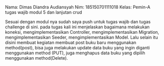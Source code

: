 Nama: Dimas Diandra Audiansyah
Nim: 185150701111018
Kelas: Pemin-A
tugas wajib modul 5 dan lanjutan crud

Sesuai dengan modul nya sudah saya push untuk tugas wajib dan tugas challenge di sini. pada tugas kali ini menjelaskan bagaimana melakukan koneksi, mengimplementasikan Controller, mengimplementasikan Migration, mengimplementasikan Seeder, mengimplementasikan Model. Lalu selain itu disini membuat kegiatan membuat post buku baru menggunakan method(post), bisa juga melakukan update data buku yang ingin diganti menggunakan method (PUT), juga menghapus data buku yang dipilih menggunakan method(Delete).
